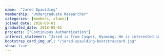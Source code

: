 ```yaml
---
name:  "Jared Spaulding"
membership: "Undergraduate Researcher"
categories: [members, alumni]
joined_date: 2018-09-01
graduated_date: 2018-09-01
projects: ["Continuous Authentication"]
interest_statement: "Jared is from Casper, Wyoming. He is interested in software engineering within cybersecurity. He has been working on continuous authentication in the mobile realm."
bootstrap_card_img_url: "/jared-spaulding-bootstrapcard.jpg"
show: true
---
```


